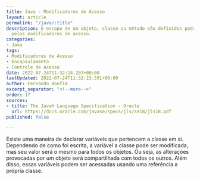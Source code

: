 ```yaml
---
title: Java - Modificadores de Acesso
layout: article
permalink: "/java/:title"
description: O escopo de um objeto, classe ou método são definidos pode ser alterado
  pelos modificadores de acesso.
categories:
- Java
tags:
- Modificadores de Acesso
- Encapsulamento
- Controle de Acesso
date: 2022-07-24T11:32:24.207+00:00
lastUpdated: 2022-07-24T11:32:23.591+00:00
author: Fernando Bonfim
excerpt_separator: "<!--more-->"
order: 17
sources:
- title: The Java® Language Specification - Oracle
  url: https://docs.oracle.com/javase/specs/jls/se18/jls18.pdf
published: false

---
```

Existe uma maneira de declarar variáveis que pertencem a classe em si. Dependendo de como foi escrita, a variável a classe pode ser modificada, mas seu valor será o mesmo para todos os objetos. Ou seja, as alterações provocadas por um objeto será compartilhada com todos os outros. Além disso, essas variáveis podem ser acessadas usando uma referência a própria classe.